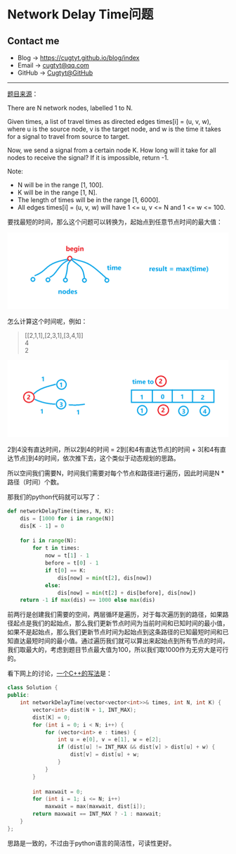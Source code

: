 # Network Delay Time问题

## Contact me

* Blog -> <https://cugtyt.github.io/blog/index>
* Email -> <cugtyt@qq.com>
* GitHub -> [Cugtyt@GitHub](https://github.com/Cugtyt)

---

[题目来源](https://leetcode.com/problems/network-delay-time/description/)：

There are N network nodes, labelled 1 to N.

Given times, a list of travel times as directed edges times[i] = (u, v, w), where u is the source node, v is the target node, and w is the time it takes for a signal to travel from source to target.

Now, we send a signal from a certain node K. How long will it take for all nodes to receive the signal? If it is impossible, return -1.

Note:

* N will be in the range [1, 100].
* K will be in the range [1, N].
* The length of times will be in the range [1, 6000].
* All edges times[i] = (u, v, w) will have 1 <= u, v <= N and 1 <= w <= 100.

要找最短的时间，那么这个问题可以转换为，起始点到任意节点时间的最大值：

![net-delay-1](R/net-delay-1.png)

怎么计算这个时间呢，例如：

> [[2,1,1],[2,3,1],[3,4,1]]  
> 4  
> 2

![net-delay-2](R/net-delay-2.png)

2到4没有直达时间，所以2到4的时间 = 2到[和4有直达节点]的时间 + 3[和4有直达节点]到4的时间，依次推下去，这个类似于动态规划的思路。

所以空间我们需要N，时间我们需要对每个节点和路径进行遍历，因此时间是N \* 路径（时间）个数。

那我们的python代码就可以写了：

``` python
def networkDelayTime(times, N, K):
    dis = [1000 for i in range(N)]
    dis[K - 1] = 0

    for i in range(N):
        for t in times:
            now = t[1] - 1
            before = t[0] - 1
            if t[0] == K:
                dis[now] = min(t[2], dis[now])
            else:
                dis[now] = min(t[2] + dis[before], dis[now])
    return -1 if max(dis) == 1000 else max(dis)
```

前两行是创建我们需要的空间，两层循环是遍历，对于每次遍历到的路径，如果路径起点是我们的起始点，那么我们更新节点时间为当前时间和已知时间的最小值，如果不是起始点，那么我们更新节点时间为起始点到这条路径的已知最短时间和已知直达最短时间的最小值。通过遍历我们就可以算出来起始点到所有节点的时间，我们取最大的，考虑到题目节点最大值为100，所以我们取1000作为无穷大是可行的。

看下网上的讨论，[一个C++的写法](https://leetcode.com/problems/network-delay-time/discuss/109982/C++-Bellman-Ford)是：

``` c++
class Solution {
public:
    int networkDelayTime(vector<vector<int>>& times, int N, int K) {
        vector<int> dist(N + 1, INT_MAX);
        dist[K] = 0;
        for (int i = 0; i < N; i++) {
            for (vector<int> e : times) {
                int u = e[0], v = e[1], w = e[2];
                if (dist[u] != INT_MAX && dist[v] > dist[u] + w) {
                    dist[v] = dist[u] + w;
                }
            }
        }

        int maxwait = 0;
        for (int i = 1; i <= N; i++)
            maxwait = max(maxwait, dist[i]);
        return maxwait == INT_MAX ? -1 : maxwait;
    }
};
```

思路是一致的，不过由于python语言的简洁性，可读性更好。